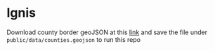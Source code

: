 # Ignis

Download county border geoJSON at this
[link](https://public.opendatasoft.com/explore/dataset/us-county-boundaries/export/?disjunctive.statefp&disjunctive.countyfp&disjunctive.name&disjunctive.namelsad&disjunctive.stusab&disjunctive.state_name&location=2,40.61349,40.02538&basemap=jawg.light)
and save the file under `public/data/counties.geojson` to run this repo
